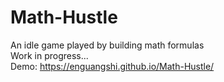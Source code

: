 # Math-Hustle
An idle game played by building math formulas  
Work in progress...  
Demo: https://enguangshi.github.io/Math-Hustle/  
